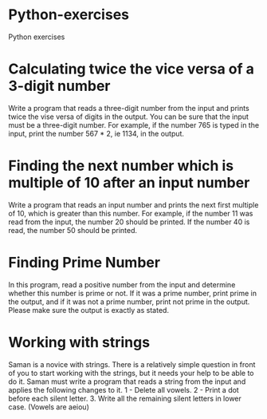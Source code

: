 # Python-exercises
Python exercises
# Calculating twice the vice versa of a 3-digit number
Write a program that reads a three-digit number from the input and prints twice the vise versa of digits in the output. You can be sure that the input must be a three-digit number. For example, if the number 765 is typed in the input, print the number 567 * 2, ie 1134, in the output.
# Finding the next number which is multiple of 10 after an input number 
Write a program that reads an input number and prints the next first multiple of 10, which is greater than this number. For example, if the number 11 was read from the input, the number 20 should be printed. If the number 40 is read, the number 50 should be printed.
# Finding Prime Number
In this program, read a positive number from the input and determine whether this number is prime or not.
If it was a prime number, print prime in the output, and if it was not a prime number, print not prime in the output. Please make sure the output is exactly as stated. 
# Working with strings
Saman is a novice with strings. There is a relatively simple question in front of you to start working with the strings, but it needs your help to be able to do it. Saman must write a program that reads a string from the input and applies the following changes to it.
1 - Delete all vowels.
2 - Print a dot before each silent letter.
3. Write all the remaining silent letters in lower case.
(Vowels are aeiou)
